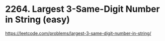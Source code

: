 # 2264. Largest 3-Same-Digit Number in String (easy)

https://leetcode.com/problems/largest-3-same-digit-number-in-string/
